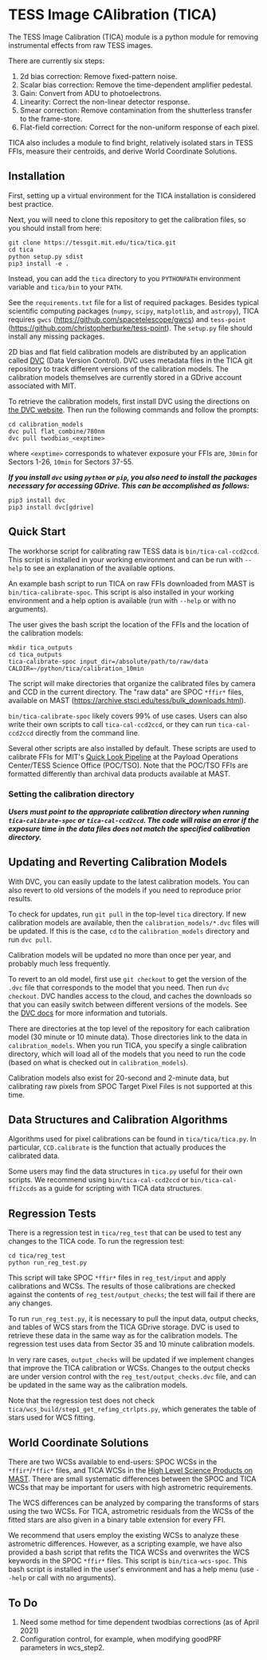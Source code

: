 # TESS Image CAlibration (TICA)

The TESS Image Calibration (TICA) module is a python module for removing instrumental effects from raw TESS images.

There are currently six steps:

 1. 2d bias correction: Remove fixed-pattern noise.
 2. Scalar bias correction: Remove the time-dependent amplifier pedestal.
 3. Gain: Convert from ADU to photoelectrons.
 4. Linearity: Correct the non-linear detector response.
 5. Smear correction:  Remove contamination from the shutterless transfer to the frame-store.
 6. Flat-field correction: Correct for the non-uniform response of each pixel.

TICA also includes a module to find bright, relatively isolated stars in TESS FFIs, measure their centroids, and derive World Coordinate Solutions.  

## Installation

First, setting up a virtual environment for the TICA installation is considered best practice.

Next, you will need to clone this repository to get the calibration files, so you should install from here:

  ```
  git clone https://tessgit.mit.edu/tica/tica.git
  cd tica
  python setup.py sdist
  pip3 install -e .
  ```

Instead, you can  add the `tica` directory to you `PYTHONPATH` environment variable and `tica/bin` to your `PATH`.

See the `requirements.txt` file for a list of required packages.  Besides typical scientific computing packages (`numpy`, `scipy`, `matplotlib`, and `astropy`), TICA requires `gwcs` (https://github.com/spacetelescope/gwcs) and `tess-point` (https://github.com/christopherburke/tess-point).  The `setup.py` file should install any missing packages.

2D bias and flat field calibration models are distributed by an application called [DVC](https://www.dvc.org) (Data Version Control).  DVC uses metadata files in the TICA git repository to track different versions of the calibration models.  The calibration models themselves are currently stored in a GDrive account associated with MIT.  

To retrieve the calibration models, first install DVC using the directions on [the DVC website](https://dvc.org/doc/install).  Then run the following commands and follow the prompts:

```
cd calibration_models
dvc pull flat_combine/780nm
dvc pull twodbias_<exptime>
```

where `<exptime>` corresponds to whatever exposure your FFIs are, `30min` for Sectors 1-26, `10min` for Sectors 37-55.

***If you install `dvc` using `python` or `pip`, you also need to install the packages necessary for accessing GDrive.  This can be accomplished as follows:***

```
pip3 install dvc
pip3 install dvc[gdrive]
```

## Quick Start

The workhorse script for calibrating raw TESS data is `bin/tica-cal-ccd2ccd`.  This script is installed in your working environment and can be run with `--help` to  see an explanation of the available options.  

An example bash script to run TICA on raw FFIs downloaded from MAST is `bin/tica-calibrate-spoc`.  This script is also installed in your working environment and a help option is  available (run with `--help` or with no arguments). 

The user gives the bash script the location of the FFIs and the location of the calibration models:

```
mkdir tica_outputs
cd tica_outputs
tica-calibrate-spoc input_dir=/absolute/path/to/raw/data CALDIR=~/python/tica/calibration_10min
```

The script will make directories that organize the calibrated files by camera and CCD in the current directory.  The "raw data" are SPOC `*ffir*` files, available on MAST (https://archive.stsci.edu/tess/bulk_downloads.html).

`bin/tica-calibrate-spoc` likely covers 99% of use cases.  Users can also write their own scripts to call `tica-cal-ccd2ccd`, or they can run `tica-cal-ccd2ccd` directly from the command line.

Several other scripts are also installed by default.  These scripts are used to calibrate FFIs for MIT's [Quick Look Pipeline](https://archive.stsci.edu/hlsp/qlp) at the Payload Operations Center/TESS Science Office (POC/TSO).  Note that the POC/TSO FFIs are formatted differently than archival data products available at MAST.

### Setting the calibration directory

***Users must point to the appropriate calibration directory when running `tica-calibrate-spoc` or `tica-cal-ccd2ccd`.   The code will raise an error if the exposure time in the data files does not match the specified calibration directory.***

## Updating and Reverting Calibration Models

With DVC, you can easily update to the latest calibration models.  You can also revert to old versions of the models if you need to reproduce prior results.  

To check for updates, run `git pull` in the top-level `tica` directory.  If new calibration models are available, then the `calibration_models/*.dvc` files will be updated.  If this is the case, `cd` to the `calibration_models` directory and run `dvc pull`.  

Calibration models will be updated no more than once per year, and probably much less frequently.

To revert to an old model, first use `git checkout` to get the version of the `.dvc` file that corresponds to the model that you need.  Then run `dvc checkout`.  DVC handles access to the cloud, and caches the downloads so that you can easily switch between different versions of the models.  See the [DVC docs](https://dvc.org/doc/start) for more information and tutorials.

There are directories at the top level of the repository for each calibration model (30 minute or 10 minute data).  Those directories link to the data in `calibration_models`. When you run TICA, you specify a single calibration directory, which will load all of the models that you need to run the code (based on what is checked out in `calibration_models`).

Calibration models also exist for 20-second and 2-minute data, but calibrating raw pixels from SPOC Target Pixel Files is not supported at this time.

## Data Structures and Calibration Algorithms

Algorithms used for pixel calibrations can be found in `tica/tica/tica.py`.  In particular, `CCD.calibrate` is the function that actually produces the calibrated data.  

Some users may find the data structures in `tica.py` useful for their own scripts.  We recommend using `bin/tica-cal-ccd2ccd` or `bin/tica-cal-ffi2ccds` as a guide for scripting with TICA data structures.


## Regression Tests

There is a regression test in `tica/reg_test` that can be used to test any changes to the TICA code.  To run the regression test:

```
cd tica/reg_test
python run_reg_test.py
```

This script will take SPOC `*ffir*` files in `reg_test/input` and apply calibrations and WCSs.  The results of those calibrations are checked against the contents of `reg_test/output_checks`; the test will fail if there are any changes.

To run `run_reg_test.py`, it is necessary to pull the input data, output checks, and tables of WCS stars from the TICA GDrive storage.  DVC is used to retrieve these data in the same way as for the calibration models.  The regression test uses data from Sector 35 and 10 minute calibration models.  

In very rare cases, `output_checks` will be updated if we implement changes that improve the TICA calibration or WCSs.  Changes to the output checks are under version control with the `reg_test/output_checks.dvc` file, and can be updated in the same way as the calibration models.

Note that the regression test does not check `tica/wcs_build/step1_get_refimg_ctrlpts.py`, which generates the table of stars used for WCS fitting.  

## World Coordinate Solutions

There are two WCSs available to end-users: SPOC WCSs in the `*ffir*`/`*ffic*` files, and TICA WCSs in the [High Level Science Products on MAST](https://archive.stsci.edu/hlsp/tica).  There are small systematic differences between the SPOC and TICA WCSs that may be important for users with high astrometric requirements.

The WCS differences can be analyzed by comparing the transforms of stars using the two WCSs.  For TICA, astrometric residuals from the WCSs of the fitted stars are also given in a binary table extension for every FFI.

We recommend that users employ the existing WCSs to analyze these astrometric differences.  However, as a scripting example, we have also provided a bash script that refits the TICA WCSs and overwrites the WCS keywords in the SPOC `*ffir*` files.  This script is `bin/tica-wcs-spoc`.  This bash script is installed in the user's environment and has a help menu (use `--help` or call with no arguments).


## To Do

1. Need some method for time dependent twodbias corrections (as of April 2021)
2. Configuration control, for example, when modifying goodPRF parameters in wcs_step2.